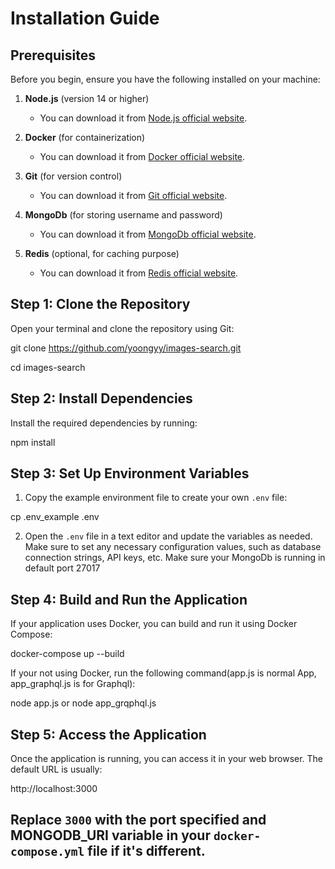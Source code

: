 # Installation Guide

## Prerequisites
Before you begin, ensure you have the following installed on your machine:

1. **Node.js** (version 14 or higher)
   - You can download it from [Node.js official website](https://nodejs.org).

2. **Docker** (for containerization)
   - You can download it from [Docker official website](https://www.docker.com/get-started).

3. **Git** (for version control)
   - You can download it from [Git official website](https://git-scm.com).

4. **MongoDb** (for storing username and password)
    - You can download it from [MongoDb official website](https://www.mongodb.com).

5. **Redis** (optional, for caching purpose)
    - You can download it from [Redis official website](https://www.redis.io).

## Step 1: Clone the Repository
Open your terminal and clone the repository using Git:

git clone https://github.com/yoongyy/images-search.git

cd images-search

## Step 2: Install Dependencies
Install the required dependencies by running:

npm install

## Step 3: Set Up Environment Variables
1. Copy the example environment file to create your own `.env` file:

cp .env_example .env

2. Open the `.env` file in a text editor and update the variables as needed. Make sure to set any necessary configuration values, such as database connection strings, API keys, etc. Make sure your MongoDb is running in default port 27017

## Step 4: Build and Run the Application
If your application uses Docker, you can build and run it using Docker Compose:

docker-compose up --build

If your not using Docker, run the following command(app.js is normal App, app_graphql.js is for Graphql):

node app.js or node app_grqphql.js

## Step 5: Access the Application
Once the application is running, you can access it in your web browser. The default URL is usually:

http://localhost:3000

## Replace `3000` with the port specified and MONGODB_URI variable in your `docker-compose.yml` file if it's different.